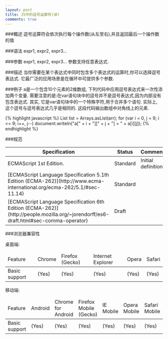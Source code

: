 ```yaml
---
layout: post
title: JS中的逗号运算符(译)
comments: true
---
```

###概述
逗号运算符会依次执行每个操作数(从左至右),并且返回最后一个操作数的值



###语法
expr1, expr2, expr3...
  
###参数
expr1, expr2, expr3...
参数支持任意表达式.
  
###描述
当你需要在某个表达式中同时包含多个表达式的运算时,你可以选择逗号表达式. 它最广泛的应用场景是在循环中可提供多个参数.
  
###例子
a是一个包含10个元素的2维数组, 下列代码中应用逗号表达式来一次性添加两个变量. 需要注意的是:在var语句块中的逗号并不是逗号表达式,因为内部没有包含表达式. 其实, 它是var语句块中的一个特殊字符,用于合并多个语句. 实际上, 这个逗号与逗号表达式几乎是相同的. 这段代码输出数组中对角线上的元素.

{% highlight javascript %}
List<String> list = Arrays.asList(arr);
for (var i = 0, j = 9; i <= 9; i++, j--)
  document.writeln("a[" + i + "][" + j + "] = " + a[i][j]); 
{% endhighlight %}
  
###规范

<table>
  <thead>
    <tr>
      <th>Specification</th>
      <th>Status</th>
      <th>Comment</th>
    </tr>
  </thead>
  <tbody>
    <tr>
      <td>ECMAScript 1st Edition.</td>
      <td>Standard</td>
      <td>Initial definition.</td>
    </tr>
    <tr>
      <td>[ECMAScript Language Specification 5.1th Edition (ECMA-262)](http://www.ecma-international.org/ecma-262/5.1/#sec-11.14)</td>
      <td>Standard</td>
      <td></td>
    </tr>
    <tr>
      <td>[ECMAScript Language Specification 6th Edition (ECMA-262)](http://people.mozilla.org/~jorendorff/es6-draft.html#sec-comma-operator)</td>
      <td>Draft</td>
      <td></td>
    </tr>
  </tbody>
</table>

###浏览器兼容性
  
桌面端:

<table>
  <thead>
    <tr>
      <td>Feature</td>
      <td>Chrome</td>
      <td>Firefox (Gecko)</td>
      <td>Internet Explorer</td>
      <td>Opera</td>
      <td>Safari</td>
    </tr>
  </thead>
  <tbody>
    <tr>
      <td>Basic support</td>
      <td>(Yes)</td>
      <td>(Yes)</td>
      <td>(Yes)</td>
      <td>(Yes)</td>
      <td>(Yes)</td>
    </tr>
  </tbody>
</table>
  
移动端:

<table>
  <thead>
    <tr>
      <td>Feature</td>
      <td>Android</td>
      <td>Chrome for Android</td>
      <td>Firefox Mobile (Gecko)</td>
      <td>IE Mobile</td>
      <td>Opera Mobile</td>
      <td>Safari Mobile</td>
    </tr>
  </thead>
  <tbody>
    <tr>
      <td>Basic support</td>
      <td>(Yes)</td>
      <td>(Yes)</td>
      <td>(Yes)</td>
      <td>(Yes)</td>
      <td>(Yes)</td>
      <td>(Yes)</td>
    </tr>
  </tbody>
</table>

